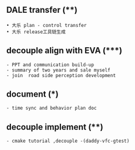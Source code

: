## DALE  transfer (**)
	• 大乐 plan - control transfer
	• 大乐 release工具链生成

## decouple align with EVA (***)
	- PPT and communication build-up
	- summary of two years and sale myself
	- join  road side perception development

## document  (*)
	- time sync and behavior plan doc

## decouple implement (**)
    - cmake tutorial ,decouple -(daddy-vfc-gtest)
